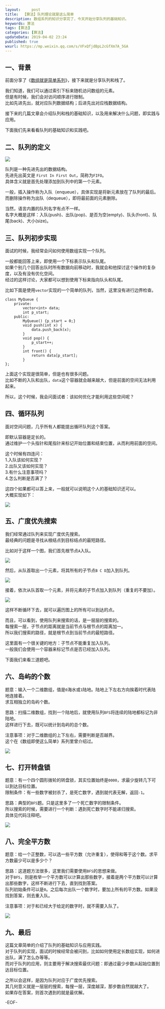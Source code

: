 ```yaml
---   
layout:     post  
title:  【算法】队列理论就是这么简单  
description: 数组系列的知识分享完了，今天开始分享队列的基础知识。  
keywords: 算法  
tags: [算法]    
categories: [算法]  
updateData: 2019-04-02 23:24   
published: true 
wxurl: https://mp.weixin.qq.com/s/VFxQfjdBpL2cGfXm7A_5GA  
---  
```



## 一、背景  

前面分享了《[数组就是简单系列](https://mp.weixin.qq.com/s/n_B38CXxmvsOl7FZxyPKgA)》，接下来就是分享队列和栈了。  


我们知道，我们可以通过索引下标来随机访问数组的元素。  
但是有时候，我们会对访问顺序进行限制。  
比如先进先出，就对应队列数据结构；后进先出对应栈数据结构。  


接下来的几篇文章会介绍队列和栈的基础知识，以及用来解决什么问题，即实践与应用。  


下面我们先来看看队列的基础知识和实践吧。  


## 二、队列的定义  


![](//res2019.tiankonguse.com/images/2019/04/leetcode-queue-base-001.png)  


队列是一种先进先出的数据结构。  
先进先出英文是 `First In First Out`，简称为`FIFO`。  
具体含义就是首先处理添加到队列中的第一个元素。  


一般，插入操作称为入队（enqueue），具体实现是将新元素放在了队列的最后。  
而删除操作称为出队（dequeue），即将最前面的元素删除。  


当然，语言内置的队列名字有点不一样。  
名字大概是这样：入队(push)、出队(pop)、是否为空(empty)、队头(front)、队尾(back)、大小(size)。  


## 三、队列初步实现  


面试的时候，我经常会问如何使用数组实现一个队列。  


一般都能回答上来，即使用一个下标表示队头和队尾。  
如果个别几个回答出队时所有数据向前移动时，我就会和他探讨这个操作的复杂度，以及有没有优化空间。  
经过的这样讨论，大家都可以想到使用下标来指向队头和队尾。  


比如下面是使用`vector`实现的一个简单的队列，当然，这里没有进行边界检查。  



```
class MyQueue {
    private:
        vector<int> data;
        int p_start;
    public:
        MyQueue() {p_start = 0;}
        void push(int x) {
            data.push_back(x);
        }
        void pop() {
            p_start++;
        }
        int front() {
            return data[p_start];
        }
};
```


上面这个实现是很简单，但是也有很多问题。  
比如不断的入队和出队，`data`这个容器就会越来越大，但是前面的空间无法利用起来。  


所以，这个时候，我会问面试者：该如何优化才能利用这些空间呢？  


## 四、循环队列  


面对空间问题，几乎所有人都能提出循环队列这个答案。  


即默认容器是定长的。  
通过维护一个头指针和尾指针来标记开始位置和结束位置，从而利用前面的空间。  


这个时候有四连问：  
1.入队该如何实现？  
2.出队又该如何实现？  
3.有什么注意事项吗？  
4.怎么判断是否满了？  


这四个如果都可以答上来，一般就可以说明这个人的基础知识还可以。  
大概实现如下：  


![](//res2019.tiankonguse.com/images/2019/04/leetcode-queue-base-002.png)  


## 五、广度优先搜索  


我们经常通过队列来实现广度优先搜索。  
最经典的问题是寻找从根结点到目标结点的最短路径。  


比如对于这样一个图，我们首先根节点`A`入队。  


![](//res2019.tiankonguse.com/images/2019/04/leetcode-queue-base-003.png)  


然后，从队首取出一个元素，将其所有的子节点`B C D`加入到队列。  


![](//res2019.tiankonguse.com/images/2019/04/leetcode-queue-base-004.png)  


接着，依次从队首取一个元素，并将元素的子节点加入到队列（重复的不要加）。  


![](//res2019.tiankonguse.com/images/2019/04/leetcode-queue-base-005.png)  


这样不断循环下去，就可以遍历图上的所有可以到达的点。  


而且，可以看到，使用队列来搜索的话，是一层层的搜索的。  
每搜索一层，子节点的距离就是当前节点与根节点的距离加一。  
所以我们搜索的路径，就是根节点到当前节点的最短路径。  


这里面有一个很关键的地方：子节点不能重复加入队列。  
一般我们会使用一个容器来标记节点是否已经加入队列。  


下面我们来看三道题吧。  



## 六、岛屿的个数  


题意：输入一个二维数组，值是`0`海水或`1`陆地。陆地上下左右方向挨着时代表陆地连接着。  
求互相独立的岛屿个数。  


思路：扫描二维数组，找到一个陆地后，就使用队列`BFS`将连续的陆地都标记为非陆地。  
这样进行下去，既可以统计到岛屿的总个数。  


注意事项：对于二维数组的上下左右，需要判断是否越界。  
这个在《数组即使这么简单》系列里曾介绍过。  


![](//res2019.tiankonguse.com/images/2019/04/leetcode-queue-base-006.png)  


## 七、打开转盘锁  


题意：有一个四个圆形拨轮的转盘锁，其实位置始终是`0000`，求最少旋转几下可以到达目标位置。  
限制条件：有一些数字被封杀了，是死亡数字，遇到就代表无解，返回`-1`。  


思路：典型的`BFS`题。只是这里多了一个死亡数字的限制条件。  
所以搜索的时候，需要进行一个判断：遇到死亡数字时不能递归搜索。  
具体见代码注释吧。  


![](//res2019.tiankonguse.com/images/2019/04/leetcode-queue-base-007.png)  


## 八、完全平方数  


题意：给一个正整数，可以选一些平方数（允许重复），使得和等于这个数。求平方数最少可以是多少个？  


思路：这道题方法很多，这里我们需要使用`BFS`的思想来做。  
对于`BFS`，则是枚举一个平方数可以计算出那些数字，接着是两个平方数可以计算出那些数字，这样不断进行下去，直到找到答案。  
队列初始条件可以是`0`。之后每次出队一个数字时，要加上所有的平方数。如果没找到答案，则去重入队。  


注意事项：对于和已经大于给定的数字时，就不需要入队了。  


![](//res2019.tiankonguse.com/images/2019/04/leetcode-queue-base-008.png)  


## 九、最后  


这篇文章简单的介绍了队列的基础知识与应用实践。  
对于队列的实现，面试的时候经常会被问到，比如如何使用定长数组实现，如何进出队，满了怎么办等等。  
而对于队列的应用，则主要用于解决搜索最优问题：即通过最少步数从起始位置到达目标位置。  


之所以会这样，是因为队列对应于广度优先搜索。  
其几何意义就是一层层的搜索，每搜一层，深度越深，那步数自然就越大了。  
如果存在答案，则首次遇到的就是最优解。  



-EOF-  


